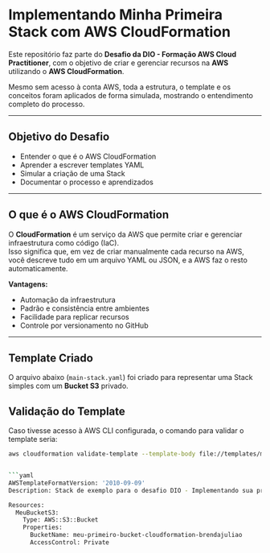 # Implementando Minha Primeira Stack com AWS CloudFormation  

Este repositório faz parte do **Desafio da DIO - Formação AWS Cloud Practitioner**, com o objetivo de criar e gerenciar recursos na **AWS** utilizando o **AWS CloudFormation**.

Mesmo sem acesso à conta AWS, toda a estrutura, o template e os conceitos foram aplicados de forma simulada, mostrando o entendimento completo do processo.  

---

## Objetivo do Desafio  
- Entender o que é o AWS CloudFormation  
- Aprender a escrever templates YAML  
- Simular a criação de uma Stack  
- Documentar o processo e aprendizados  

---

## O que é o AWS CloudFormation  
O **CloudFormation** é um serviço da AWS que permite criar e gerenciar infraestrutura como código (IaC).  
Isso significa que, em vez de criar manualmente cada recurso na AWS, você descreve tudo em um arquivo YAML ou JSON, e a AWS faz o resto automaticamente.  

**Vantagens:**
- Automação da infraestrutura  
- Padrão e consistência entre ambientes  
- Facilidade para replicar recursos  
- Controle por versionamento no GitHub  

---

## Template Criado  
O arquivo abaixo (`main-stack.yaml`) foi criado para representar uma Stack simples com um **Bucket S3** privado.  

## Validação do Template

Caso tivesse acesso à AWS CLI configurada, o comando para validar o template seria:

```bash
aws cloudformation validate-template --template-body file://templates/main-stack.yaml


```yaml
AWSTemplateFormatVersion: '2010-09-09'
Description: Stack de exemplo para o desafio DIO - Implementando sua primeira Stack com CloudFormation.

Resources:
  MeuBucketS3:
    Type: AWS::S3::Bucket
    Properties:
      BucketName: meu-primeiro-bucket-cloudformation-brendajuliao
      AccessControl: Private
